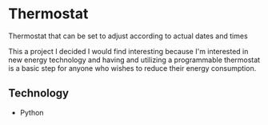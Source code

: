 # Thermostat
Thermostat that can be set to adjust according to actual dates and times

This a project I decided I would find interesting because I'm interested in new energy technology and having
and utilizing a programmable thermostat is a basic step for anyone who wishes to reduce their energy consumption.

## Technology
* Python
